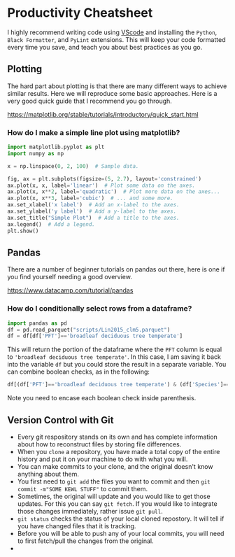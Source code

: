 # Productivity Cheatsheet

I highly recommend writing code using [VScode](https://code.visualstudio.com/) and installing the `Python`, `Black Formatter`, and `PyLint` extensions. This will keep your code formatted every time you save, and teach you about best practices as you go.

## Plotting

The hard part about plotting is that there are many different ways to achieve similar results. Here we will reproduce some basic approaches. Here is a very good quick guide that I recommend you go through.

https://matplotlib.org/stable/tutorials/introductory/quick_start.html

### How do I make a simple line plot using matplotlib?

```python
import matplotlib.pyplot as plt
import numpy as np

x = np.linspace(0, 2, 100)  # Sample data.

fig, ax = plt.subplots(figsize=(5, 2.7), layout='constrained')
ax.plot(x, x, label='linear')  # Plot some data on the axes.
ax.plot(x, x**2, label='quadratic')  # Plot more data on the axes...
ax.plot(x, x**3, label='cubic')  # ... and some more.
ax.set_xlabel('x label')  # Add an x-label to the axes.
ax.set_ylabel('y label')  # Add a y-label to the axes.
ax.set_title("Simple Plot")  # Add a title to the axes.
ax.legend()  # Add a legend.
plt.show()
```
## Pandas

There are a number of beginner tutorials on pandas out there, here is one if you find yourself needing a good overview.

https://www.datacamp.com/tutorial/pandas

### How do I conditionally select rows from a dataframe?

```python
import pandas as pd
df = pd.read_parquet("scripts/Lin2015_clm5.parquet")
df = df[df['PFT']=='broadleaf deciduous tree temperate']
```

This will return the portion of the dataframe where the `PFT` column is equal to `'broadleaf deciduous tree temperate'`. In this case, I am saving it back into the variable `df` but you could store the result in a separate variable. You can combine boolean checks, as in the following:

```python
df[(df['PFT']=='broadleaf deciduous tree temperate') & (df['Species']=='acer rubrum')]
```

Note you need to encase each boolean check inside parenthesis.

## Version Control with Git

* Every git respository stands on its own and has complete information about how to reconstruct files by storing file differences.
* When you `clone` a repository, you have made a total copy of the entire history and put it on your machine to do with what you will.
* You can make commits to your clone, and the original doesn't know anything about them.
* You first need to `git add` the files you want to commit and then `git commit -m"SOME KEWL STUFF"` to commit them.
* Sometimes, the original will update and you would like to get those updates. For this you can say `git fetch`. If you would like to integrate those changes immediately, rather issue `git pull`.
* `git status` checks the status of your local cloned repostory. It will tell if you have changed files that it is tracking.
* Before you will be able to push any of your local commits, you will need to first fetch/pull the changes from the original.
*


